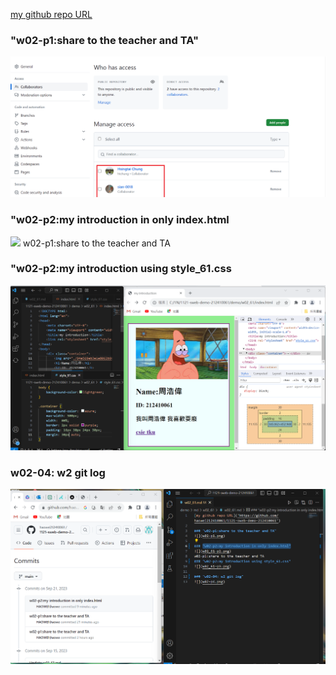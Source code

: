 [my github repo URL]('https://github.com/haowei212410061/1121-sweb-demo-212410061')

### "w02-p1:share to the teacher and TA"
![](w02-p1.png)

### "w02-p2:my introduction in only index.html
![](w02_61-p2.png)
w02-p1:share to the teacher and TA
### "w02-p2:my introduction using style_61.css
![](w02_61-p3.png)

### w02-04: w2 git log
![](w02-p4.png)